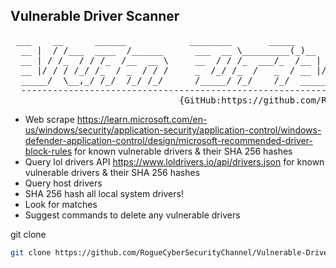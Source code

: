 Vulnerable Driver Scanner  
----------------------------
<pre>
 ___    __      ______            ________       _____                        ______________            ______
  __ |  / /___  ____  /______      ___  __ \_________(_)__   ______________    __  ____/__  /_______________  /__
  __ | / /_  / / /_  /__  __ \     __  / / /_  ___/_  /__ | / /  _ \_  ___/    _  /    __  __ \  _ \  ___/_  //_/
  __ |/ / / /_/ /_  / _  / / /     _  /_/ /_  /   _  / __ |/ //  __/  /        / /___  _  / / /  __/ /__ _  ,<
  _____/  \__,_/ /_/  /_/ /_/      /_____/ /_/    /_/  _____/ \___//_/         \____/  /_/ /_/\___/\___/ /_/|_|
  -------------------------------------------------------------------------------------------------------------
                                {GitHub:https://github.com/RogueCyberSecurityChannel} </pre>


- Web scrape https://learn.microsoft.com/en-us/windows/security/application-security/application-control/windows-defender-application-control/design/microsoft-recommended-driver-block-rules for known vulnerable drivers & their SHA 256 hashes
- Query lol drivers API https://www.loldrivers.io/api/drivers.json for known vulnerable drivers & their SHA 256 hashes
- Query host drivers
- SHA 256 hash all local system drivers!
- Look for matches
- Suggest commands to delete any vulnerable drivers

git clone
```sh
git clone https://github.com/RogueCyberSecurityChannel/Vulnerable-Driver-Scanner
```
